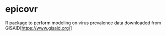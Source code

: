 # epicovr

R package to perform modeling on virus prevalence data downloaded from GISAID[https://www.gisaid.org/]
